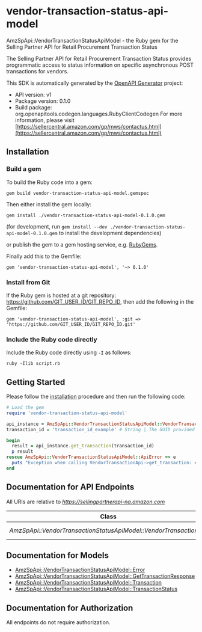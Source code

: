 # vendor-transaction-status-api-model

AmzSpApi::VendorTransactionStatusApiModel - the Ruby gem for the Selling Partner API for Retail Procurement Transaction Status

The Selling Partner API for Retail Procurement Transaction Status provides programmatic access to status information on specific asynchronous POST transactions for vendors.

This SDK is automatically generated by the [OpenAPI Generator](https://openapi-generator.tech) project:

- API version: v1
- Package version: 0.1.0
- Build package: org.openapitools.codegen.languages.RubyClientCodegen
For more information, please visit [https://sellercentral.amazon.com/gp/mws/contactus.html](https://sellercentral.amazon.com/gp/mws/contactus.html)

## Installation

### Build a gem

To build the Ruby code into a gem:

```shell
gem build vendor-transaction-status-api-model.gemspec
```

Then either install the gem locally:

```shell
gem install ./vendor-transaction-status-api-model-0.1.0.gem
```

(for development, run `gem install --dev ./vendor-transaction-status-api-model-0.1.0.gem` to install the development dependencies)

or publish the gem to a gem hosting service, e.g. [RubyGems](https://rubygems.org/).

Finally add this to the Gemfile:

    gem 'vendor-transaction-status-api-model', '~> 0.1.0'

### Install from Git

If the Ruby gem is hosted at a git repository: https://github.com/GIT_USER_ID/GIT_REPO_ID, then add the following in the Gemfile:

    gem 'vendor-transaction-status-api-model', :git => 'https://github.com/GIT_USER_ID/GIT_REPO_ID.git'

### Include the Ruby code directly

Include the Ruby code directly using `-I` as follows:

```shell
ruby -Ilib script.rb
```

## Getting Started

Please follow the [installation](#installation) procedure and then run the following code:

```ruby
# Load the gem
require 'vendor-transaction-status-api-model'

api_instance = AmzSpApi::VendorTransactionStatusApiModel::VendorTransactionApi.new
transaction_id = 'transaction_id_example' # String | The GUID provided by Amazon in the 'transactionId' field in response to the post request of a specific transaction.

begin
  result = api_instance.get_transaction(transaction_id)
  p result
rescue AmzSpApi::VendorTransactionStatusApiModel::ApiError => e
  puts "Exception when calling VendorTransactionApi->get_transaction: #{e}"
end

```

## Documentation for API Endpoints

All URIs are relative to *https://sellingpartnerapi-na.amazon.com*

Class | Method | HTTP request | Description
------------ | ------------- | ------------- | -------------
*AmzSpApi::VendorTransactionStatusApiModel::VendorTransactionApi* | [**get_transaction**](docs/VendorTransactionApi.md#get_transaction) | **GET** /vendor/transactions/v1/transactions/{transactionId} | 


## Documentation for Models

 - [AmzSpApi::VendorTransactionStatusApiModel::Error](docs/Error.md)
 - [AmzSpApi::VendorTransactionStatusApiModel::GetTransactionResponse](docs/GetTransactionResponse.md)
 - [AmzSpApi::VendorTransactionStatusApiModel::Transaction](docs/Transaction.md)
 - [AmzSpApi::VendorTransactionStatusApiModel::TransactionStatus](docs/TransactionStatus.md)


## Documentation for Authorization

 All endpoints do not require authorization.

